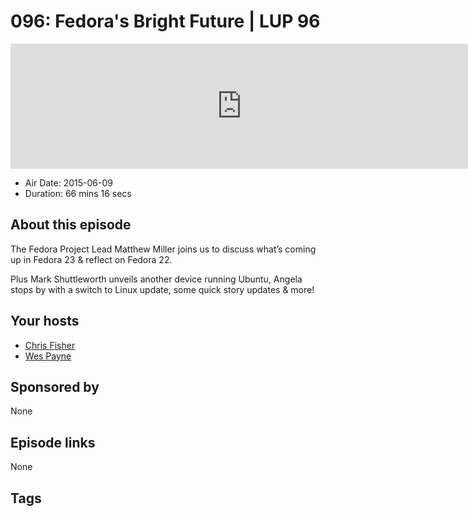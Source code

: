 # 096: Fedora's Bright Future | LUP 96

<iframe src="https://player.fireside.fm/v2/RUkczH-V+wFrTML7k?theme=dark" width="740" height="200" frameborder="0" scrolling="no"></iframe>

* Air Date: 2015-06-09
* Duration: 66 mins 16 secs

## About this episode

The Fedora Project Lead Matthew Miller joins us to discuss what’s coming up in Fedora 23 & reflect on Fedora 22.

Plus Mark Shuttleworth unveils another device running Ubuntu, Angela stops by with a switch to Linux update, some quick story updates & more!

## Your hosts
* [Chris Fisher](https://linuxunplugged.com/hosts/chrislas)
* [Wes Payne](https://linuxunplugged.com/hosts/wes)

## Sponsored by

None



## Episode links

None



## Tags

